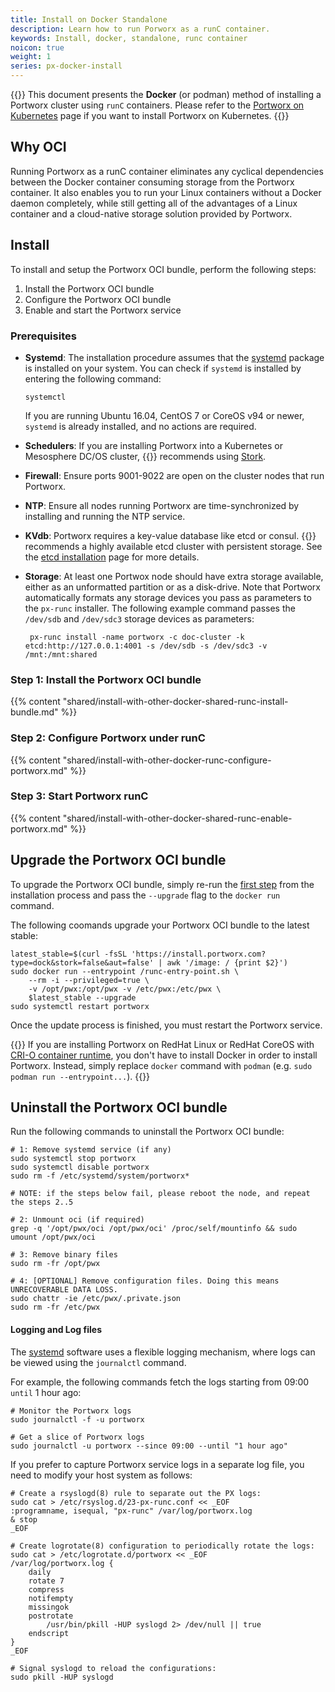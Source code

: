 ```yaml
---
title: Install on Docker Standalone
description: Learn how to run Porworx as a runC container.
keywords: Install, docker, standalone, runc container
noicon: true
weight: 1
series: px-docker-install
---
```


{{<info>}}
This document presents the **Docker** (or podman) method of installing a Portworx cluster using `runC` containers. Please refer to the [Portworx on Kubernetes](/portworx-install-with-kubernetes/) page if you want to install Portworx on Kubernetes.
{{</info>}}

## Why OCI

Running Portworx as a runC container eliminates any cyclical dependencies between the Docker container consuming storage from the Portworx container. It also enables you to run your Linux containers without a Docker daemon completely, while still getting all of the advantages of a Linux container and a cloud-native storage solution provided by Portworx.

## Install

To install and setup the Portworx OCI bundle, perform the following steps:

1. Install the Portworx OCI bundle
2. Configure the Portworx OCI bundle
3. Enable and start the Portworx service

### Prerequisites

* **Systemd**: The installation procedure assumes that the [systemd](https://en.wikipedia.org/wiki/Systemd) package is installed on your system. You can check if `systemd` is installed by entering the following command:

    ```text
    systemctl
    ```

    If you are running Ubuntu 16.04, CentOS 7 or CoreOS v94 or newer, `systemd` is already installed, and no actions are required.

* **Schedulers**: If you are installing Portworx into a Kubernetes or Mesosphere DC/OS cluster, {{<companyName>}} recommends using [Stork](https://github.com/libopenstorage/stork).
* **Firewall**: Ensure ports 9001-9022 are open on the cluster nodes that run Portworx.
* **NTP**: Ensure all nodes running Portworx are time-synchronized by installing and running the NTP service.
* **KVdb**: Portworx requires a key-value database like etcd or consul. {{<companyName>}} recommends a highly available etcd cluster with persistent storage. See the [etcd installation](/portworx-install-with-kubernetes/operate-and-maintain-on-kubernetes/etcd) page for more details.
* **Storage**: At least one Portwox node should have extra storage available, either as an unformatted partition or as a disk-drive. Note that Portworx automatically formats any storage devices you pass as parameters to the `px-runc` installer. The following example command passes the `/dev/sdb` and `/dev/sdc3` storage devices as parameters:

    ```
     px-runc install -name portworx -c doc-cluster -k etcd:http://127.0.0.1:4001 -s /dev/sdb -s /dev/sdc3 -v /mnt:/mnt:shared
     ```


### Step 1: Install the Portworx OCI bundle

{{% content "shared/install-with-other-docker-shared-runc-install-bundle.md" %}}

### Step 2: Configure Portworx under runC

{{% content "shared/install-with-other-docker-runc-configure-portworx.md" %}}

### Step 3: Start Portworx runC

{{% content "shared/install-with-other-docker-shared-runc-enable-portworx.md" %}}

## Upgrade the Portworx OCI bundle

To upgrade the Portworx OCI bundle, simply re-run the [first step](#step-1-install-the-portworx-oci-bundle) from the installation process and pass the `--upgrade` flag to the `docker run` command.

The following coomands upgrade your Portworx OCI bundle to the latest stable:

```text
latest_stable=$(curl -fsSL 'https://install.portworx.com?type=dock&stork=false&aut=false' | awk '/image: / {print $2}')
sudo docker run --entrypoint /runc-entry-point.sh \
    --rm -i --privileged=true \
    -v /opt/pwx:/opt/pwx -v /etc/pwx:/etc/pwx \
    $latest_stable --upgrade
sudo systemctl restart portworx
```

Once the update process is finished, you must restart the Portworx service.

{{<info>}}
If you are installing Portworx on RedHat Linux or RedHat CoreOS with [CRI-O container runtime](https://www.redhat.com/en/blog/introducing-cri-o-10), you don't have to install Docker in order to install Portworx.
Instead, simply replace `docker` command with `podman` (e.g. `sudo podman run --entrypoint...`).
{{</info>}}

## Uninstall the Portworx OCI bundle

Run the following commands to uninstall the Portworx OCI bundle:

```text
# 1: Remove systemd service (if any)
sudo systemctl stop portworx
sudo systemctl disable portworx
sudo rm -f /etc/systemd/system/portworx*

# NOTE: if the steps below fail, please reboot the node, and repeat the steps 2..5

# 2: Unmount oci (if required)
grep -q '/opt/pwx/oci /opt/pwx/oci' /proc/self/mountinfo && sudo umount /opt/pwx/oci

# 3: Remove binary files
sudo rm -fr /opt/pwx

# 4: [OPTIONAL] Remove configuration files. Doing this means UNRECOVERABLE DATA LOSS.
sudo chattr -ie /etc/pwx/.private.json
sudo rm -fr /etc/pwx
```

#### Logging and Log files

The [systemd](https://en.wikipedia.org/wiki/Systemd) software uses a flexible logging mechanism, where logs can be viewed using the `journalctl` command.

For example, the following commands fetch the logs starting from 09:00 `until` 1 hour ago:

```text
# Monitor the Portworx logs
sudo journalctl -f -u portworx

# Get a slice of Portworx logs
sudo journalctl -u portworx --since 09:00 --until "1 hour ago"
```

If you prefer to capture Portworx service logs in a separate log file, you need to modify your host system as follows:

```text
# Create a rsyslogd(8) rule to separate out the PX logs:
sudo cat > /etc/rsyslog.d/23-px-runc.conf << _EOF
:programname, isequal, "px-runc" /var/log/portworx.log
& stop
_EOF

# Create logrotate(8) configuration to periodically rotate the logs:
sudo cat > /etc/logrotate.d/portworx << _EOF
/var/log/portworx.log {
    daily
    rotate 7
    compress
    notifempty
    missingok
    postrotate
        /usr/bin/pkill -HUP syslogd 2> /dev/null || true
    endscript
}
_EOF

# Signal syslogd to reload the configurations:
sudo pkill -HUP syslogd
```

